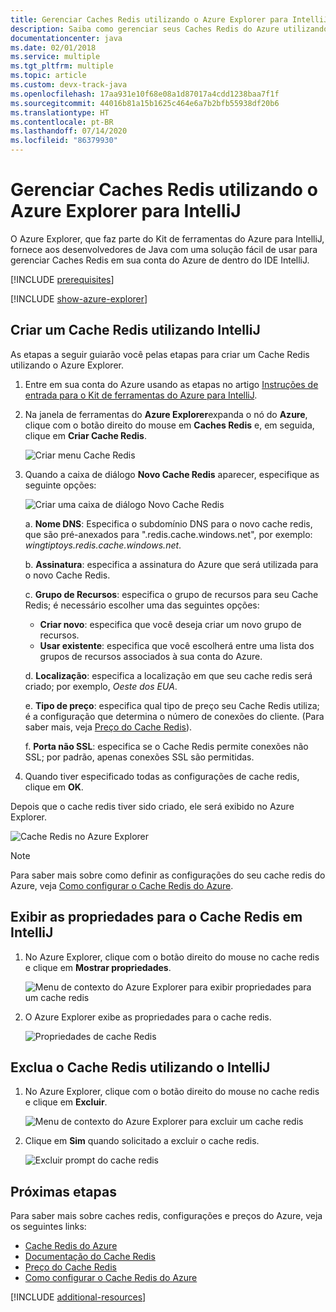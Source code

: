 ```yaml
---
title: Gerenciar Caches Redis utilizando o Azure Explorer para IntelliJ
description: Saiba como gerenciar seus Caches Redis do Azure utilizando o Azure Explorer para IntelliJ.
documentationcenter: java
ms.date: 02/01/2018
ms.service: multiple
ms.tgt_pltfrm: multiple
ms.topic: article
ms.custom: devx-track-java
ms.openlocfilehash: 17aa931e10f68e08a1d87017a4cdd1238baa7f1f
ms.sourcegitcommit: 44016b81a15b1625c464e6a7b2bfb55938df20b6
ms.translationtype: HT
ms.contentlocale: pt-BR
ms.lasthandoff: 07/14/2020
ms.locfileid: "86379930"
---
```

# <a name="managing-redis-caches-using-the-azure-explorer-for-intellij"></a>Gerenciar Caches Redis utilizando o Azure Explorer para IntelliJ

O Azure Explorer, que faz parte do Kit de ferramentas do Azure para IntelliJ, fornece aos desenvolvedores de Java com uma solução fácil de usar para gerenciar Caches Redis em sua conta do Azure de dentro do IDE IntelliJ.

[!INCLUDE [prerequisites](includes/prerequisites.md)]

[!INCLUDE [show-azure-explorer](includes/show-azure-explorer.md)]

## <a name="create-a-redis-cache-by-using-intellij"></a>Criar um Cache Redis utilizando IntelliJ

As etapas a seguir guiarão você pelas etapas para criar um Cache Redis utilizando o Azure Explorer.

1. Entre em sua conta do Azure usando as etapas no artigo [Instruções de entrada para o Kit de ferramentas do Azure para IntelliJ].

1. Na janela de ferramentas do **Azure Explorer**expanda o nó do **Azure**, clique com o botão direito do mouse em **Caches Redis** e, em seguida, clique em **Criar Cache Redis**.

   ![Criar menu Cache Redis][CR01]

1. Quando a caixa de diálogo **Novo Cache Redis** aparecer, especifique as seguinte opções:

   ![Criar uma caixa de diálogo Novo Cache Redis][CR02]

   a. **Nome DNS**: Especifica o subdomínio DNS para o novo cache redis, que são pré-anexados para ".redis.cache.windows.net", por exemplo: *wingtiptoys.redis.cache.windows.net*.

   b. **Assinatura**: especifica a assinatura do Azure que será utilizada para o novo Cache Redis.

   c. **Grupo de Recursos**: especifica o grupo de recursos para seu Cache Redis; é necessário escolher uma das seguintes opções: 
      * **Criar novo**: especifica que você deseja criar um novo grupo de recursos. 
      * **Usar existente**: especifica que você escolherá entre uma lista dos grupos de recursos associados à sua conta do Azure. 

   d. **Localização**: especifica a localização em que seu cache redis será criado; por exemplo, *Oeste dos EUA*.

   e. **Tipo de preço**: especifica qual tipo de preço seu Cache Redis utiliza; é a configuração que determina o número de conexões do cliente. (Para saber mais, veja [Preço do Cache Redis]).

   f. **Porta não SSL**: especifica se o Cache Redis permite conexões não SSL; por padrão, apenas conexões SSL são permitidas.

1. Quando tiver especificado todas as configurações de cache redis, clique em **OK**.

Depois que o cache redis tiver sido criado, ele será exibido no Azure Explorer.

   ![Cache Redis no Azure Explorer][CR03]

> [!NOTE]
>
> Para saber mais sobre como definir as configurações do seu cache redis do Azure, veja [Como configurar o Cache Redis do Azure].
>

## <a name="display-the-properties-for-your-redis-cache-in-intellij"></a>Exibir as propriedades para o Cache Redis em IntelliJ

1. No Azure Explorer, clique com o botão direito do mouse no cache redis e clique em **Mostrar propriedades**.

   ![Menu de contexto do Azure Explorer para exibir propriedades para um cache redis][SP01]

1. O Azure Explorer exibe as propriedades para o cache redis.

   ![Propriedades de cache Redis][SP02]

## <a name="delete-your-redis-cache-by-using-intellij"></a>Exclua o Cache Redis utilizando o IntelliJ

1. No Azure Explorer, clique com o botão direito do mouse no cache redis e clique em **Excluir**.

   ![Menu de contexto do Azure Explorer para excluir um cache redis][DE01]

1. Clique em **Sim** quando solicitado a excluir o cache redis.

   ![Excluir prompt do cache redis][DE02]

## <a name="next-steps"></a>Próximas etapas

Para saber mais sobre caches redis, configurações e preços do Azure, veja os seguintes links:

* [Cache Redis do Azure]
* [Documentação do Cache Redis]
* [Preço do Cache Redis]
* [Como configurar o Cache Redis do Azure]

[!INCLUDE [additional-resources](includes/additional-resources.md)]

<!-- URL List -->

[Preço do Cache Redis]: https://azure.microsoft.com/pricing/details/cache/
[Cache Redis do Azure]: https://azure.microsoft.com/services/cache/
[Documentação do Cache Redis]: /azure/redis-cache
[Como configurar o Cache Redis do Azure]: /azure/redis-cache/cache-configure
[Instruções de entrada para o Kit de ferramentas do Azure para IntelliJ]: ./sign-in-instructions.md

<!-- IMG List -->

[CR01]: media/managing-redis-caches-using-azure-explorer/CR01.png
[CR02]: media/managing-redis-caches-using-azure-explorer/CR02.png
[CR03]: media/managing-redis-caches-using-azure-explorer/CR03.png

[SP01]: media/managing-redis-caches-using-azure-explorer/SP01.png
[SP02]: media/managing-redis-caches-using-azure-explorer/SP02.png

[DE01]: media/managing-redis-caches-using-azure-explorer/DE01.png
[DE02]: media/managing-redis-caches-using-azure-explorer/DE02.png
